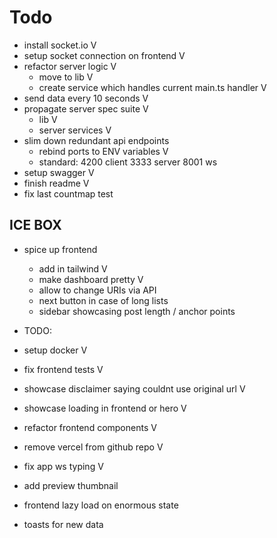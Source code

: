 # Todo
- install socket.io V
- setup socket connection on frontend V
- refactor server logic V
  - move to lib V
  - create service which handles current main.ts handler V
- send data every 10 seconds V
- propagate server spec suite V
  - lib V
  - server services V
- slim down redundant api endpoints
  - rebind ports to ENV variables V
  - standard: 4200 client
              3333 server
              8001 ws
- setup swagger V
- finish readme V
- fix last countmap test

## ICE BOX
- spice up frontend
  - add in tailwind V
  - make dashboard pretty V
  - allow to change URIs via API
  - next button in case of long lists
  - sidebar showcasing post length / anchor points

- TODO:
- setup docker V
- fix frontend tests V
- showcase disclaimer saying couldnt use original url V
- showcase loading in frontend or hero V
- refactor frontend components V
- remove vercel  from github repo V
- fix app ws typing V
- add preview thumbnail 

- frontend lazy load on enormous state
- toasts for new data
